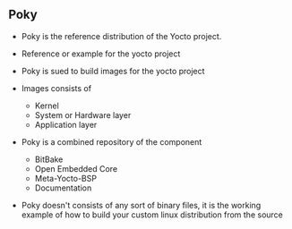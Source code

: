 ## Poky

- Poky is the reference distribution of the Yocto project.

- Reference or example for the yocto project

- Poky is sued to build images for the yocto project

- Images consists of

    - Kernel
    - System or Hardware layer
    - Application layer

- Poky is a combined repository of the component

    - BitBake
    - Open Embedded Core
    - Meta-Yocto-BSP
    - Documentation

- Poky doesn't consists of  any sort of binary files, it is the working example of how to build your custom linux distribution from the source
